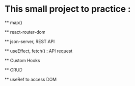 # This small project to practice :

** map()

** react-router-dom

** json-server, REST API

** useEffect, fetch() : API request

** Custom Hooks

** CRUD

** useRef to access DOM
